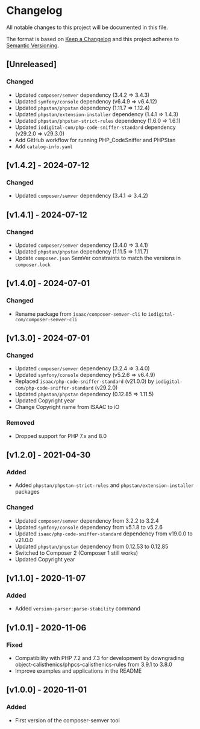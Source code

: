 # Changelog
All notable changes to this project will be documented in this file.

The format is based on [Keep a Changelog](http://keepachangelog.com/en/1.0.0/)
and this project adheres to [Semantic Versioning](http://semver.org/spec/v2.0.0.html).

## [Unreleased]

### Changed

- Updated `composer/semver` dependency (3.4.2 => 3.4.3)
- Updated `symfony/console` dependency (v6.4.9 => v6.4.12)
- Updated `phpstan/phpstan` dependency (1.11.7 => 1.12.4)
- Updated `phpstan/extension-installer` dependency (1.4.1 => 1.4.3)
- Updated `phpstan/phpstan-strict-rules` dependency (1.6.0 => 1.6.1)
- Updated `iodigital-com/php-code-sniffer-standard` dependency (v29.2.0 => v29.3.0)
- Add GitHub workflow for running PHP_CodeSniffer and PHPStan
- Add `catalog-info.yaml`

## [v1.4.2] - 2024-07-12

### Changed

- Updated `composer/semver` dependency (3.4.1 => 3.4.2)

## [v1.4.1] - 2024-07-12

### Changed

- Updated `composer/semver` dependency (3.4.0 => 3.4.1)
- Updated `phpstan/phpstan` dependency (1.11.5 => 1.11.7)
- Update `composer.json` SemVer constraints to match the versions in `composer.lock`

## [v1.4.0] - 2024-07-01

### Changed

- Rename package from `isaac/composer-semver-cli` to `iodigital-com/composer-semver-cli`

## [v1.3.0] - 2024-07-01

### Changed

- Updated `composer/semver` dependency (3.2.4 => 3.4.0)
- Updated `symfony/console` dependency (v5.2.6 => v6.4.9)
- Replaced `isaac/php-code-sniffer-standard` (v21.0.0) by `iodigital-com/php-code-sniffer-standard` (v29.2.0)
- Updated `phpstan/phpstan` dependency (0.12.85 => 1.11.5)
- Updated Copyright year
- Change Copyright name from ISAAC to iO

### Removed

- Dropped support for PHP 7.x and 8.0

## [v1.2.0] - 2021-04-30

### Added

- Added `phpstan/phpstan-strict-rules` and `phpstan/extension-installer` packages

### Changed

- Updated `composer/semver` dependency from 3.2.2 to 3.2.4
- Updated `symfony/console` dependency from v5.1.8 to v5.2.6
- Updated `isaac/php-code-sniffer-standard` dependency from v19.0.0 to v21.0.0
- Updated `phpstan/phpstan` dependency from 0.12.53 to 0.12.85
- Switched to Composer 2 (Composer 1 still works)
- Updated Copyright year

## [v1.1.0] - 2020-11-07

### Added

- Added `version-parser:parse-stability` command

## [v1.0.1] - 2020-11-06

### Fixed

- Compatibility with PHP 7.2 and 7.3 for development by downgrading object-calisthenics/phpcs-calisthenics-rules from 3.9.1 to 3.8.0
- Improve examples and applications in the README

## [v1.0.0] - 2020-11-01

### Added

- First version of the composer-semver tool
